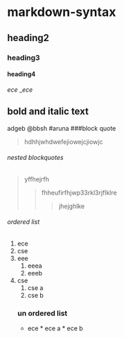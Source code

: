 # markdown-syntax
## heading2
### heading3
#### heading4
*ece*
__ece_
## bold and italic text
adgeb
@bbsh
#aruna
###block quote 
>hdhhjwhdwefejiowejcjiowjc
###### nested blockquotes
> yffhejrfh
>> fhheufirfhjwp33rkl3rjflklre
>>> jhejghlke
###### ordered list 

1. ece
2. cse
3. eee
    1. eeea
    2. eeeb
4. cse 
    1. cse a
    1. cse b
    ###  un ordered list
    - ece
          * ece a
          * ece b
    
